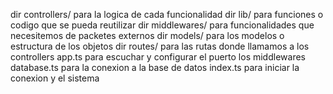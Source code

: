 dir controllers/ para la logica de cada funcionalidad
dir lib/ para funciones o codigo que se pueda reutilizar
dir middlewares/ para funcionalidades que necesitemos de packetes externos
dir models/ para los modelos o estructura de los objetos
dir routes/ para las rutas donde llamamos a los controllers
app.ts para escuchar y configurar el puerto los middlewares
database.ts para la conexion a la base de datos
index.ts para iniciar la conexion y el sistema
